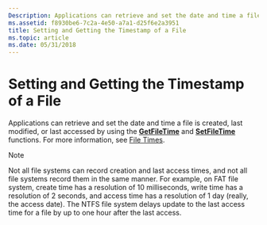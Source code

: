 ```yaml
---
Description: Applications can retrieve and set the date and time a file is created, last modified, or last accessed by using the GetFileTime and SetFileTime functions.
ms.assetid: f8930be6-7c2a-4e50-a7a1-d25f6e2a3951
title: Setting and Getting the Timestamp of a File
ms.topic: article
ms.date: 05/31/2018
---
```


# Setting and Getting the Timestamp of a File

Applications can retrieve and set the date and time a file is created, last modified, or last accessed by using the [**GetFileTime**](https://msdn.microsoft.com/library/windows/desktop/ms724320) and [**SetFileTime**](https://msdn.microsoft.com/library/windows/desktop/ms724933) functions. For more information, see [File Times](https://msdn.microsoft.com/library/windows/desktop/ms724290).

> [!Note]  
> Not all file systems can record creation and last access times, and not all file systems record them in the same manner. For example, on FAT file system, create time has a resolution of 10 milliseconds, write time has a resolution of 2 seconds, and access time has a resolution of 1 day (really, the access date). The NTFS file system delays update to the last access time for a file by up to one hour after the last access.

 

 

 



